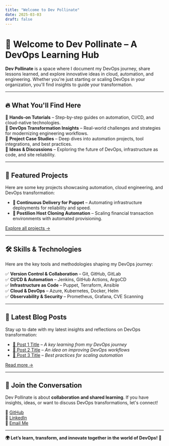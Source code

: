 ```yaml
---
title: "Welcome to Dev Pollinate"
date: 2025-03-03
draft: false
---
```


# 🌱 Welcome to Dev Pollinate – A DevOps Learning Hub

**Dev Pollinate** is a space where I document my DevOps journey, share lessons learned, and explore innovative ideas in cloud, automation, and engineering. Whether you're just starting or scaling DevOps in your organization, you'll find insights to guide your transformation.

---

## 🔥 What You'll Find Here  

🔹 **Hands-on Tutorials** – Step-by-step guides on automation, CI/CD, and cloud-native technologies.  
🔹 **DevOps Transformation Insights** – Real-world challenges and strategies for modernizing engineering workflows.  
🔹 **Project Case Studies** – Deep dives into automation projects, tool integrations, and best practices.  
🔹 **Ideas & Discussions** – Exploring the future of DevOps, infrastructure as code, and site reliability.  

---

## 🚀 Featured Projects  

Here are some key projects showcasing automation, cloud engineering, and DevOps transformation:

- **🔹 Continuous Delivery for Puppet** – Automating infrastructure deployments for reliability and speed.  
- **🔹 Postilion Host Cloning Automation** – Scaling financial transaction environments with automated provisioning.  

[Explore all projects →](/projects/)

---

## 🛠️ Skills & Technologies  

Here are the key tools and methodologies shaping my DevOps journey:

✅ **Version Control & Collaboration** – Git, GitHub, GitLab  
✅ **CI/CD & Automation** – Jenkins, GitHub Actions, ArgoCD  
✅ **Infrastructure as Code** – Puppet, Terraform, Ansible  
✅ **Cloud & DevOps** – Azure, Kubernetes, Docker, Helm  
✅ **Observability & Security** – Prometheus, Grafana, CVE Scanning  

---

## 📖 Latest Blog Posts  

Stay up to date with my latest insights and reflections on DevOps transformation:

- [📌 Post 1 Title](#) – *A key learning from my DevOps journey*  
- [📌 Post 2 Title](#) – *An idea on improving DevOps workflows*  
- [📌 Post 3 Title](#) – *Best practices for scaling automation*  

[Read more →](/blog/)

---

## 💬 Join the Conversation  

Dev Pollinate is about **collaboration and shared learning**. If you have insights, ideas, or want to discuss DevOps transformations, let's connect!

🔗 [GitHub](https://github.com/rex-makusia)  
🔗 [LinkedIn](https://www.linkedin.com/in/rex-makusia-00333994/)  
📩 [Email Me](mailto:grecpt@gmail.com)  

---

**🌍 Let’s learn, transform, and innovate together in the world of DevOps! 🚀**
